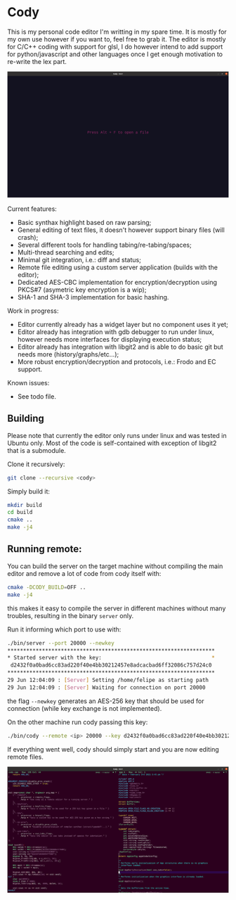 # Cody
This is my personal code editor I'm writting in my spare time. It is mostly for my own use however if you want to, feel free to grab it.
The editor is mostly for C/C++ coding with support for glsl, I do however intend to add support for python/javascript and other languages once
I get enough motivation to re-write the lex part.

![Alt text](images/editor2.png?raw=true "Cody")

Current features:
 * Basic synthax highlight based on raw parsing;
 * General editing of text files, it doesn't however support binary files (will crash);
 * Several different tools for handling tabing/re-tabing/spaces;
 * Multi-thread searching and edits;
 * Minimal git integration, i.e.: diff and status;
 * Remote file editing using a custom server application (builds with the editor);
 * Dedicated AES-CBC implementation for encryption/decryption using PKCS#7 (asymetric key encryption is a wip);
 * SHA-1 and SHA-3 implementation for basic hashing.

Work in progress:
 * Editor currently already has a widget layer but no component uses it yet;
 * Editor already has integration with gdb debugger to run under linux, however needs more interfaces for displaying execution status;
 * Editor already has integration with libgit2 and is able to do basic git but needs more (history/graphs/etc...);
 * More robust encryption/decryption and protocols, i.e.: Frodo and EC support.

Known issues:
 * See todo file.

## Building
Please note that currently the editor only runs under linux and was tested in Ubuntu only. Most of the code is self-contained with exception of libgit2
that is a submodule.

Clone it recursively:
```bash
git clone --recursive <cody>
```
Simply build it:
```bash
mkdir build
cd build
cmake ..
make -j4
```
## Running remote:
You can build the server on the target machine without compiling the main editor and remove a lot of code from cody itself with:
```bash
cmake -DCODY_BUILD=OFF ..
make -j4
```
this makes it easy to compile the server in different machines without many troubles, resulting in the binary `server` only.

Run it informing which port to use with:
```bash
./bin/server --port 20000 --newkey
******************************************************************
* Started server with the key:                                   *
 d2432f0a0bad6cc83ad220f40e4bb30212457e8adcacbad6ff32086c757d24c0 
******************************************************************
29 Jun 12:04:09 : [Server] Setting /home/felipe as starting path
29 Jun 12:04:09 : [Server] Waiting for connection on port 20000
```
the flag `--newkey` generates an AES-256 key that should be used for connection (while key exchange is not implemented).

On the other machine run cody passing this key:
```bash
./bin/cody --remote <ip> 20000 --key d2432f0a0bad6cc83ad220f40e4bb30212457e8adcacbad6ff32086c757d24c0
```
If everything went well, cody should simply start and you are now editing remote files.

![Alt text](images/editor1.png?raw=true "Cody")
